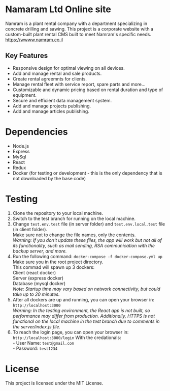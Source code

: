 # Namaram Ltd Online site
Namram is a plant rental company with a department specializing in concrete drilling and sawing. This project is a corporate website with a custom-built plant rental CMS built to meet Namram's specific needs.
https://wwww.namram.co.il
## Key Features
- Responsive design for optimal viewing on all devices.
- Add and manage rental and sale products.
- Create rental agreemnts for clients.
- Manage rental fleet with service report, spare parts and more...
- Customizable and dynamic pricing based on rental duration and type of equipment.
- Secure and efficient data management system.
- Add and manage projects publishing.
- Add and manage articles publishing.

# Dependencies
- Node.js
- Express
- MySql
- React
- Redux
- Docker (for testing or development - this is the only dependency that is not downloaded by the base code)

# Testing
  1. Clone the repository to your local machine.
  2. Switch to the test branch for running on the local machine.
  3. Change ```test.env.test``` file (in server folder) and ```test.env.local.test``` file (in client folder).<br>
     Make sure not to change the file names, only the contents.<br>
     *Warning: If you don't update these files, the app will work but not all of its functionality, such as mail sending, RSA communication with the backup server, and more.*
  4. Run the following command: 
    ```docker-compose -f docker-compose.yml up```<br>
    Make sure you in the root project directory.<br>
    This commad will spawn up 3 dockers:
    <br>Client (react docker)
    <br>Server (express docker)
    <br>Database (mysql docker)<br>
    *Note: Startup time may vary based on network connectivity, but could take up to 20 minutes.*
  5. After all dockers are up and running, you can open your browser in:<br>
    ```http://localhost:3000```<br>
    *Warning: In the testing environment, the React app is not built, so performance may differ from production. Additionally, HTTPS is not functional on the local machine in the test branch due to comments in the server/index.js file.*
  6. To reach the login page, you can open your browser in:<br>
    ```http://localhost:3000/login```
    With the credationals:<br>
    - User Name: ```test@gmail.com```<br>
    - Password: ```test1234```

# License
This project is licensed under the MIT License.
